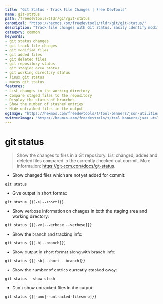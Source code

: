 ```yaml
---
title: "Git Status - Track File Changes | Free DevTools"
name: git-status
path: /freedevtools/tldr/git/git-status
canonical: "https://hexmos.com/freedevtools/tldr/git/git-status/"
description: "Track file changes with Git Status. Easily identify modified, added, and deleted files in your Git repository. Free online tool, no registration required."
category: common
keywords:
- git status changes
- git track file changes
- git modified files
- git added files
- git deleted files
- git repository status
- git staging area status
- git working directory status
- linux git status
- macos git status
features:
- List changes in the working directory
- Compare staged files to the repository
- Display the status of branches
- Show the number of stashed entries
- Hide untracked files in the output
ogImage: "https://hexmos.com/freedevtools/t/tool-banners/json-utilities-banner.png"
twitterImage: "https://hexmos.com/freedevtools/t/tool-banners/json-utilities-banner.png"
---
```


# git status

> Show the changes to files in a Git repository.
> List changed, added and deleted files compared to the currently checked-out commit.
> More information: <https://git-scm.com/docs/git-status>.

- Show changed files which are not yet added for commit:

`git status`

- Give output in short format:

`git status {{[-s|--short]}}`

- Show verbose information on changes in both the staging area and working directory:

`git status {{[-vv|--verbose --verbose]}}`

- Show the branch and tracking info:

`git status {{[-b|--branch]}}`

- Show output in short format along with branch info:

`git status {{[-sb|--short --branch]}}`

- Show the number of entries currently stashed away:

`git status --show-stash`

- Don't show untracked files in the output:

`git status {{[-uno|--untracked-files=no]}}`
